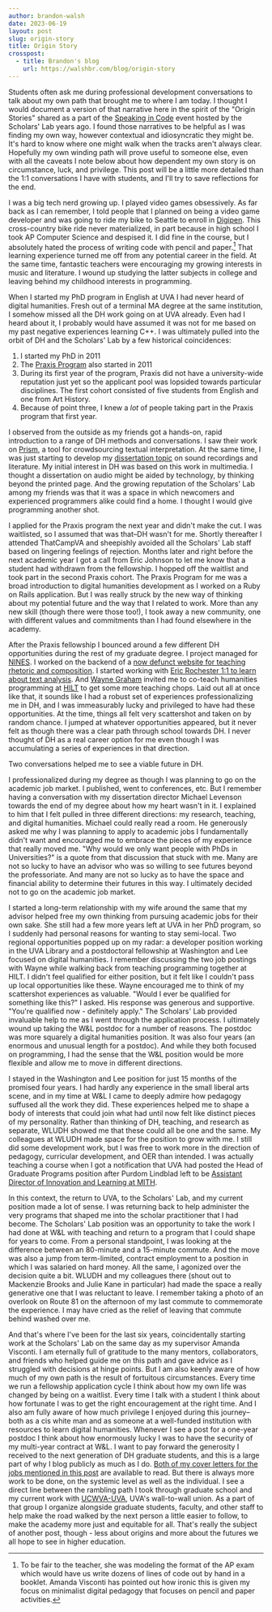 ```yaml
---
author: brandon-walsh
date: 2023-06-19
layout: post
slug: origin-story
title: Origin Story
crosspost:
  - title: Brandon's blog
    url: https://walshbr.com/blog/origin-story
---
```

Students often ask me during professional development conversations to talk about my own path that brought me to where I am today. I thought I would document a version of that narrative here in the spirit of the "Origin Stories" shared as a part of the [Speaking in Code](https://codespeak.scholarslab.org/starting/) event hosted by the Scholars' Lab years ago. I found those narratives to be helpful as I was finding my own way, however contextual and idiosyncratic they might be. It's hard to know where one might walk when the tracks aren't always clear. Hopefully my own winding path will prove useful to someone else, even with all the caveats I note below about how dependent my own story is on circumstance, luck, and privilege. This post will be a little more detailed than the 1:1 conversations I have with students, and I'll try to save reflections for the end.

I was a big tech nerd growing up. I played video games obsessively. As far back as I can remember, I told people that I planned on being a video game developer and was going to ride my bike to Seattle to enroll in [Digipen](https://www.digipen.edu/). This cross-country bike ride never materialized, in part because in high school I took AP Computer Science and despised it. I did fine in the course, but I absolutely hated the process of writing code with pencil and paper.[^1] That learning experience turned me off from any potential career in the field. At the same time, fantastic teachers were encouraging my growing interests in music and literature. I wound up studying the latter subjects in college and leaving behind my childhood interests in programming. 

When I started my PhD program in English at UVA I had never heard of digital humanities. Fresh out of a terminal MA degree at the same institution, I somehow missed all the DH work going on at UVA already. Even had I heard about it, I probably would have assumed it was not for me based on my past negative experiences learning C++. I was ultimately pulled into the orbit of DH and the Scholars' Lab by a few historical coincidences:

1. I started my PhD in 2011
2. The [Praxis Program](https://praxis.scholarslab.org/) also started in 2011
3. During its first year of the program, Praxis did not have a university-wide reputation just yet so the applicant pool was lopsided towards particular disciplines. The first cohort consisted of five students from English and one from Art History.
4. Because of point three, I knew a *lot* of people taking part in the Praxis program that first year. 

I observed from the outside as my friends got a hands-on, rapid introduction to a range of DH methods and conversations. I saw their work on [Prism](http://prism.scholarslab.org/), a tool for crowdsourcing textual interpretation. At the same time, I was just starting to develop my [dissertation topic](https://libraetd.lib.virginia.edu/public_view/sb397846h) on sound recordings and literature. My initial interest in DH was based on this work in multimedia. I thought a dissertation on audio might be aided by technology, by thinking beyond the printed page. And the growing reputation of the Scholars' Lab among my friends was that it was a space in which newcomers and experienced programmers alike could find a home. I thought I would give programming another shot. 

I applied for the Praxis program the next year and didn't make the cut. I was waitlisted, so I assumed that was that–DH wasn't for me. Shortly thereafter I attended ThatCampVA and sheepishly avoided all the Scholars' Lab staff based on lingering feelings of rejection. Months later and right before the next academic year I got a call from Eric Johnson to let me know that a student had withdrawn from the fellowship. I hopped off the waitlist and took part in the second Praxis cohort. The Praxis Program for me was a broad introduction to digital humanities development as I worked on a Ruby on Rails application. But I was really struck by the new way of thinking about my potential future and the way that I related to work. More than any new skill (though there were those too!), I took away a new community, one with different values and commitments than I had found elsewhere in the academy.

After the Praxis fellowship I bounced around a few different DH opportunities during the rest of my graduate degree. I project managed for [NINES](https://nines.org/). I worked on the backend of a [now defunct website for teaching rhetoric and composition](https://news.virginia.edu/content/little-red-schoolhouse-opens-online-campus). I started working with [Eric Rochester 1:1 to learn about text analysis](https://walshbr.com/blog/dh-mentoring/). And [Wayne Graham](https://waynegraham.github.io/) invited me to co-teach humanities programming at [HILT](https://dhtraining.org/hilt) to get some more teaching chops. Laid out all at once like that, it sounds like I had a robust set of experiences professionalizing me in DH, and I was immeasurably lucky and privileged to have had these opportunities. At the time, things all felt very scattershot and taken on by random chance. I jumped at whatever opportunities appeared, but it never felt as though there was a clear path through school towards DH. I never thought of DH as a real career option for me even though I was accumulating a series of experiences in that direction. 

Two conversations helped me to see a viable future in DH. 

I professionalized during my degree as though I was planning to go on the academic job market. I published, went to conferences, etc. But I remember having a conversation with my dissertation director Michael Levenson towards the end of my degree about how my heart wasn't in it. I explained to him that I felt pulled in three different directions: my research, teaching, and digital humanities. Michael could really read a room. He generously asked me why I was planning to apply to academic jobs I fundamentally didn't want and encouraged me to embrace the pieces of my experience that really moved me. "Why would we only want people with PhDs in Universities?" is a quote from that discussion that stuck with me.  Many are not so lucky to have an advisor who was so willing to see futures beyond the professoriate. And many are not so lucky as to have the space and financial ability to determine their futures in this way. I ultimately decided not to go on the academic job market.

I started a long-term relationship with my wife around the same that my advisor helped free my own thinking from pursuing academic jobs for their own sake. She still had a few more years left at UVA in her PhD program, so I suddenly had personal reasons for wanting to stay semi-local. Two regional opportunities popped up on my radar: a developer position working in the UVA Library and a postdoctoral fellowship at Washington and Lee focused on digital humanities. I remember discussing the two job postings with Wayne while walking back from teaching programming together at HILT. I didn't feel qualified for either position, but it felt like I couldn't pass up local opportunities like these. Wayne encouraged me to think of my scattershot experiences as valuable. "Would I ever be qualified for something like this?" I asked. His response was generous and supportive. "You're qualified now - definitely apply." The Scholars' Lab provided invaluable help to me as I went through the application process. I ultimately wound up taking the W&L postdoc for a number of reasons. The postdoc was more squarely a digital humanities position. It was also four years (an enormous and unusual length for a postdoc). And while they both focused on programming, I had the sense that the W&L position would be more flexible and allow me to move in different directions.

I stayed in the Washington and Lee position for just 15 months of the promised four years. I had hardly any experience in the small liberal arts scene, and in my time at W&L I came to deeply admire how pedagogy suffused all the work they did. These experiences helped me to shape a body of interests that could join what had until now felt like distinct pieces of my personality. Rather than thinking of DH, teaching, and research as separate, WLUDH showed me that these could all be one and the same. My colleagues at WLUDH made space for the position to grow with me. I still did some development work, but I was free to work more in the direction of pedagogy, curricular development, and OER than intended. I was actually teaching a course when I got a notification that UVA had posted the Head of Graduate Programs position after Purdom Lindblad left to be [Assistant Director of Innovation and Learning at MITH](https://archive.mith.umd.edu/mith-2020/index.html%3Fp=17681.html).

In this context, the return to UVA, to the Scholars' Lab, and my current position made a lot of sense. I was returning back to help administer the very programs that shaped me into the scholar practitioner that I had become. The Scholars' Lab position was an opportunity to take the work I had done at W&L with teaching and return to a program that I could shape for years to come. From a personal standpoint, I was looking at the difference between an 80-minute and a 15-minute commute. And the move was also a jump from term-limited, contract employment to a position in which I was salaried on hard money. All the same, I agonized over the decision quite a bit. WLUDH and my colleagues there (shout out to Mackenzie Brooks and Julie Kane in particular) had made the space a really generative one that I was reluctant to leave. I remember taking a photo of an overlook on Route 81 on the afternoon of my last commute to commemorate the experience. I may have cried as the relief of leaving that commute behind washed over me.

And that's where I've been for the last six years, coincidentally starting work at the Scholars' Lab on the same day as my supervisor Amanda Visconti. I am eternally full of gratitude to the many mentors, collaborators, and friends who helped guide me on this path and gave advice as I struggled with decisions at hinge points. But I am also keenly aware of how much of my own path is the result of fortuitous  circumstances. Every time we run a fellowship application cycle I think about how my own life was changed by being on a waitlist. Every time I talk with a student I think about how fortunate I was to get the right encouragement at the right time. And I also am fully aware of how much privilege I enjoyed during this journey–both as a cis white man and as someone at a well-funded institution with resources to learn digital humanities. Whenever I see a post for a one-year postdoc I think about how enormously lucky I was to have the security of my multi-year contract at W&L. I want to pay forward the generosity I received to the next generation of DH graduate students, and this is a large part of why I blog publicly as much as I do. [Both of my cover letters for the jobs mentioned in this post](http://walshbr.com/blog/dh-cover-letters/) are available to read. But there is always more work to be done, on the systemic level as well as the individual. I see a direct line between the rambling path I took through graduate school and my current work with [UCWVA-UVA](https://ucwva.org/get-involved/), UVA's wall-to-wall union. As a part of that group I organize alongside graduate students, faculty, and other staff to help make the road walked by the next person a little easier to follow, to make the academy more just and equitable for all. That's really the subject of another post, though - less about origins and more about the futures we all hope to see in higher education.

[^1]: To be fair to the teacher, she was modeling the format of the AP exam which would have us write dozens of lines of code out by hand in a booklet. Amanda Visconti has pointed out how ironic this is given my focus on minimalist digital pedagogy that focuses on pencil and paper activities.